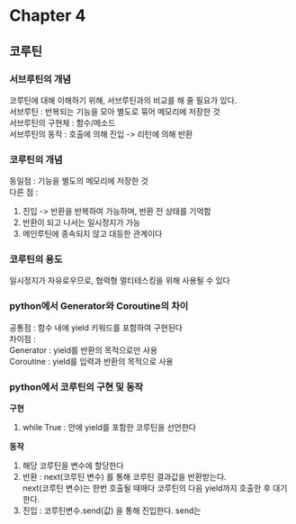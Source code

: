 # Chapter 4

## 코루틴
### 서브루틴의 개념
코루틴에 대해 이해하기 위해, 서브루틴과의 비교를 해 줄 필요가 있다.  
서브루틴 : 반복되는 기능을 모아 별도로 묶어 메모리에 저장한 것  
서브루틴의 구현체 : 함수/메소드  
서브루틴의 동작 : 호출에 의해 진입 -> 리턴에 의해 반환

### 코루틴의 개념
동일점 : 기능을 별도의 메모리에 저장한 것  
다른 점 : 
1. 진입 -> 반환을 반복하여 가능하며, 반환 전 상태를 기억함
2. 반환이 되고 나서는 일시정지가 가능
3. 메인루틴에 종속되지 않고 대등한 관계이다

### 코루틴의 용도
일시정지가 자유로우므로, 협력형 멀티테스킹을 위해 사용될 수 있다


### python에서 Generator와 Coroutine의 차이
공통점 : 함수 내에 yield 키워드를 포함하여 구현된다  
차이점 :  
Generator : yield를 반환의 목적으로만 사용  
Coroutine : yield를 입력과 반환의 목적으로 사용  

### python에서 코루틴의 구현 및 동작
**구현**  
1. while True : 안에 yield를 포함한 코루틴을 선언한다


**동작**
1. 해당 코루틴을 변수에 할당한다
2. 반환 : next(코루틴 변수) 를 통해 코루틴 결과값을 반환받는다.  
next(코루틴 변수)는 한번 호출될 때매다 코루틴의 다음 yield까지 호출한 후 대기한다.
3. 진입 : 코루틴변수.send(값) 을 통해 진입한다. send는 
